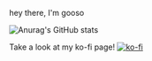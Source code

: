 hey there, I'm gooso

![Anurag's GitHub stats](https://github-readme-stats.vercel.app/api?username=ggooseo&show_icons=true&theme=radical)

Take a look at my ko-fi page!
[![ko-fi](https://ko-fi.com/img/githubbutton_sm.svg)](https://ko-fi.com/Y8Y8RCI32)
